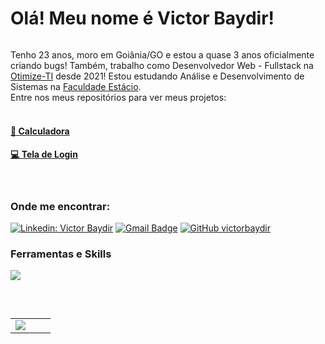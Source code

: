 <h1 style="display: inline-block">Olá! Meu nome é Victor Baydir!</h1>

Tenho 23 anos, moro em Goiânia/GO e estou a quase 3 anos oficialmente criando bugs! Também, trabalho como Desenvolvedor Web - Fullstack na <a href="https://www.instagram.com/otimizeti">Otimize-TI</a> desde 2021! Estou estudando Análise e Desenvolvimento de Sistemas na <a href="https://estacio.br">Faculdade Estácio</a>.
<br>Entre nos meus repositórios para ver meus projetos:
<br></br>


<h4><a href="https://github.com/victorbaydir/Calculadora">📱 Calculadora</a></h4>
<h4><a href="https://github.com/victorbaydir/Calculadora">💻 Tela de Login</a></h4>

<br>
<h3>Onde me encontrar: </h3> 

[![Linkedin: Victor Baydir](https://img.shields.io/badge/LinkedIn-0077B5?style=for-the-badge&logo=linkedin&logoColor=white&link=LINK-DO-SEU-LINKEDIN)](https://www.linkedin.com/in/victor-baydir-1a842a22a/)
[![Gmail Badge](https://img.shields.io/badge/Outlook-0078D4?style=for-the-badge&logo=microsoft-outlook&logoColor=white&link=mailto:victorbaydir@hotmail.com)](mailto:victorbaydir@hotmail.com)
[![GitHub victorbaydir]( https://img.shields.io/badge/GitHub-100000?style=for-the-badge&logo=github&logoColor=white)](https://github.com/victorbaydir/READme)

<h3>Ferramentas e Skills</h3>



<p align="left">
  <a href="https://skillicons.dev">
    <img src="https://skillicons.dev/icons?i=java,spring,js,postgresql,mysql,linux,vscode,eclipse,postman,git,github,aws,bootstrap,html,css&perline=14" />
  </a>
</p>
<!--discord,docker,dynamodb,express,figma,firebase,github,html,idea,js,kotlin,linux,md,materialui,mongodb,mysql,nextjs,nodejs,postman,py,react,redux,tailwind,ts,vscode --!>

<br>
<p align="left">
  <!--- stats (start) -->
<table align="left">
<tr border="none">
<td width="50%" align="left">
  
  <img  align="center"  src="https://github-readme-stats.vercel.app/api?username=victorbaydir&theme=dark&show_icons=true&count_private=true" />
</td>



